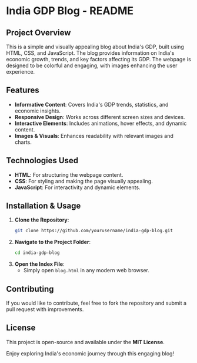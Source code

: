 # India GDP Blog - README

## Project Overview
This is a simple and visually appealing blog about India's GDP, built using HTML, CSS, and JavaScript. The blog provides information on India's economic growth, trends, and key factors affecting its GDP. The webpage is designed to be colorful and engaging, with images enhancing the user experience.

## Features
- **Informative Content**: Covers India's GDP trends, statistics, and economic insights.
- **Responsive Design**: Works across different screen sizes and devices.
- **Interactive Elements**: Includes animations, hover effects, and dynamic content.
- **Images & Visuals**: Enhances readability with relevant images and charts.

## Technologies Used
- **HTML**: For structuring the webpage content.
- **CSS**: For styling and making the page visually appealing.
- **JavaScript**: For interactivity and dynamic elements.

## Installation & Usage
1. **Clone the Repository**:
   ```sh
   git clone https://github.com/yourusername/india-gdp-blog.git
   ```
2. **Navigate to the Project Folder**:
   ```sh
   cd india-gdp-blog
   ```
3. **Open the Index File**:
   - Simply open `blog.html` in any modern web browser.


## Contributing
If you would like to contribute, feel free to fork the repository and submit a pull request with improvements.

## License
This project is open-source and available under the **MIT License**.


Enjoy exploring India's economic journey through this engaging blog!

